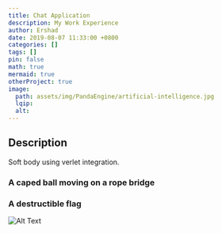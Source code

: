 ```yaml
---
title: Chat Application
description: My Work Experience
author: Ershad
date: 2019-08-07 11:33:00 +0800
categories: []
tags: []
pin: false
math: true
mermaid: true
otherProject: true
image:
  path: assets/img/PandaEngine/artificial-intelligence.jpg
  lqip:
  alt: 
---
```


## Description

Soft body using verlet integration.

### A caped ball moving on a rope bridge


### A destructible flag

![Alt Text](assets/img/PandaEngine/ai1.gif)

